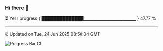 ### Hi there 👋

⏳ Year progress { ██████████████▁▁▁▁▁▁▁▁▁▁▁▁▁▁▁▁ } 47.77 %

---

⏰ Updated on Tue, 24 Jun 2025 08:50:04 GMT

![Progress Bar CI](https://github.com/IshwaranRudhara/GIT-ACTION/workflows/Progress%20Bar%20CI/badge.svg)
